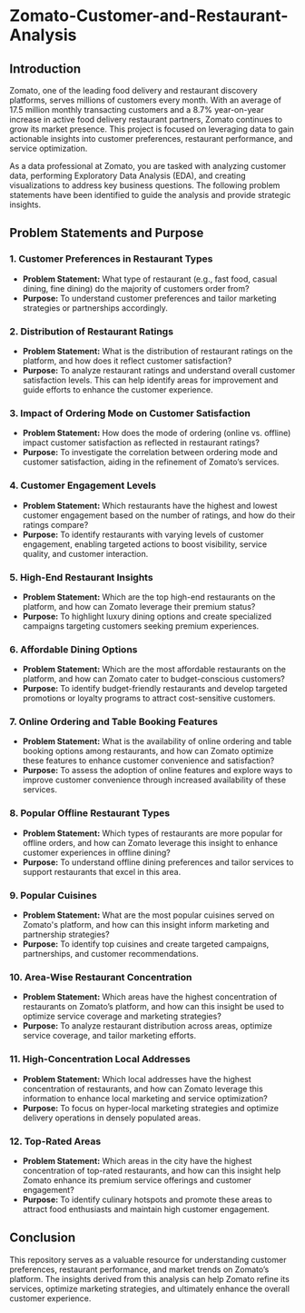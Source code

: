 # Zomato-Customer-and-Restaurant-Analysis

## Introduction

Zomato, one of the leading food delivery and restaurant discovery platforms, serves millions of customers every month. With an average of 17.5 million monthly transacting customers and a 8.7% year-on-year increase in active food delivery restaurant partners, Zomato continues to grow its market presence. This project is focused on leveraging data to gain actionable insights into customer preferences, restaurant performance, and service optimization.

As a data professional at Zomato, you are tasked with analyzing customer data, performing Exploratory Data Analysis (EDA), and creating visualizations to address key business questions. The following problem statements have been identified to guide the analysis and provide strategic insights.

## Problem Statements and Purpose

### 1. Customer Preferences in Restaurant Types
   - **Problem Statement:** What type of restaurant (e.g., fast food, casual dining, fine dining) do the majority of customers order from?
   - **Purpose:** To understand customer preferences and tailor marketing strategies or partnerships accordingly.

### 2. Distribution of Restaurant Ratings
   - **Problem Statement:** What is the distribution of restaurant ratings on the platform, and how does it reflect customer satisfaction?
   - **Purpose:** To analyze restaurant ratings and understand overall customer satisfaction levels. This can help identify areas for improvement and guide efforts to enhance the customer experience.

### 3. Impact of Ordering Mode on Customer Satisfaction
   - **Problem Statement:** How does the mode of ordering (online vs. offline) impact customer satisfaction as reflected in restaurant ratings?
   - **Purpose:** To investigate the correlation between ordering mode and customer satisfaction, aiding in the refinement of Zomato’s services.

### 4. Customer Engagement Levels
   - **Problem Statement:** Which restaurants have the highest and lowest customer engagement based on the number of ratings, and how do their ratings compare?
   - **Purpose:** To identify restaurants with varying levels of customer engagement, enabling targeted actions to boost visibility, service quality, and customer interaction.

### 5. High-End Restaurant Insights
   - **Problem Statement:** Which are the top high-end restaurants on the platform, and how can Zomato leverage their premium status?
   - **Purpose:** To highlight luxury dining options and create specialized campaigns targeting customers seeking premium experiences.

### 6. Affordable Dining Options
   - **Problem Statement:** Which are the most affordable restaurants on the platform, and how can Zomato cater to budget-conscious customers?
   - **Purpose:** To identify budget-friendly restaurants and develop targeted promotions or loyalty programs to attract cost-sensitive customers.

### 7. Online Ordering and Table Booking Features
   - **Problem Statement:** What is the availability of online ordering and table booking options among restaurants, and how can Zomato optimize these features to enhance customer convenience and satisfaction?
   - **Purpose:** To assess the adoption of online features and explore ways to improve customer convenience through increased availability of these services.

### 8. Popular Offline Restaurant Types
   - **Problem Statement:** Which types of restaurants are more popular for offline orders, and how can Zomato leverage this insight to enhance customer experiences in offline dining?
   - **Purpose:** To understand offline dining preferences and tailor services to support restaurants that excel in this area.

### 9. Popular Cuisines
   - **Problem Statement:** What are the most popular cuisines served on Zomato's platform, and how can this insight inform marketing and partnership strategies?
   - **Purpose:** To identify top cuisines and create targeted campaigns, partnerships, and customer recommendations.

### 10. Area-Wise Restaurant Concentration
   - **Problem Statement:** Which areas have the highest concentration of restaurants on Zomato’s platform, and how can this insight be used to optimize service coverage and marketing strategies?
   - **Purpose:** To analyze restaurant distribution across areas, optimize service coverage, and tailor marketing efforts.

### 11. High-Concentration Local Addresses
   - **Problem Statement:** Which local addresses have the highest concentration of restaurants, and how can Zomato leverage this information to enhance local marketing and service optimization?
   - **Purpose:** To focus on hyper-local marketing strategies and optimize delivery operations in densely populated areas.

### 12. Top-Rated Areas
   - **Problem Statement:** Which areas in the city have the highest concentration of top-rated restaurants, and how can this insight help Zomato enhance its premium service offerings and customer engagement?
   - **Purpose:** To identify culinary hotspots and promote these areas to attract food enthusiasts and maintain high customer engagement.

## Conclusion

This repository serves as a valuable resource for understanding customer preferences, restaurant performance, and market trends on Zomato’s platform. The insights derived from this analysis can help Zomato refine its services, optimize marketing strategies, and ultimately enhance the overall customer experience.
